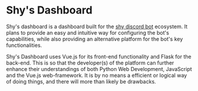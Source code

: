 # Shy's Dashboard

Shy's dashboard is a dashboard built for the [shy discord bot](https://github.com/shydiscord/shy) ecosystem. It plans to provide an easy and intuitive way for configuring the bot's capabilities, while also providing an alternative platform for the bot's key functionalities.

Shy's Dashboard uses Vue.js for its front-end functionality and Flask for the back-end. This is so that the developer(s) of the platform can further enhance their understandings of both Python Web Development, JavaScript and the Vue.js web-framework. It is by no means a efficient or logical way of doing things, and there will more than likely be drawbacks.